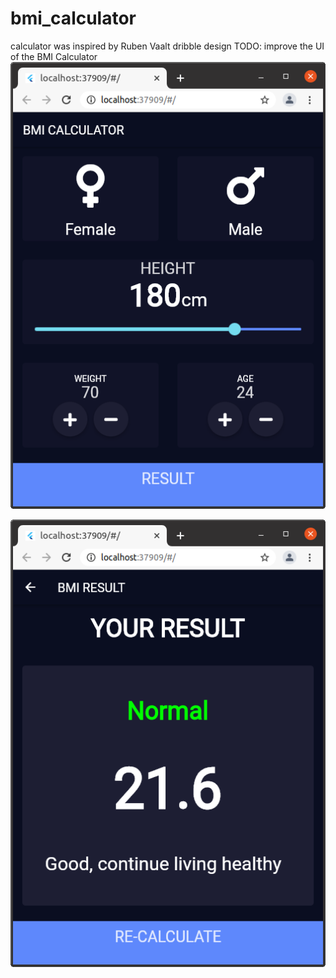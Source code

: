 # bmi_calculator
calculator was inspired by Ruben Vaalt dribble design
TODO: improve the UI of the BMI Calculator
  !['result'](https://github.com/mercykip/BMI-Calculator/blob/master/assets/images/result.png) 
   
  !['home'](https://github.com/mercykip/BMI-Calculator/blob/master/assets/images/home.png)